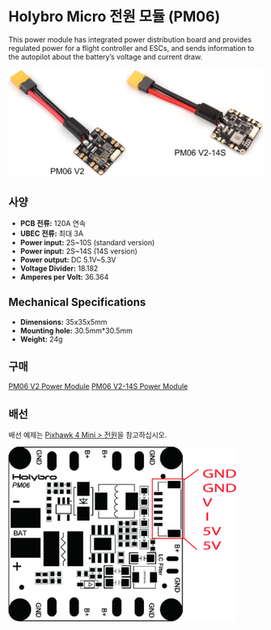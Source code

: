 # Holybro Micro 전원 모듈 (PM06)

This power module has integrated power distribution board and provides regulated power for a flight controller and ESCs, and sends information to the autopilot about the battery’s voltage and current draw.

![PM06](../../assets/hardware/power_module/holybro_pm06_14s/pm06v2_pm06v2-14s.jpg)


## 사양

- **PCB 전류:** 120A 연속
- **UBEC 전류:** 최대 3A
- **Power input:** 2S~10S (standard version)
- **Power input:** 2S~14S (14S version)
- **Power output:** DC 5.1V~5.3V
- **Voltage Divider:** 18.182
- **Amperes per Volt:** 36.364

## Mechanical Specifications

- **Dimensions:** 35x35x5mm
- **Mounting hole:** 30.5mm*30.5mm
- **Weight:** 24g

## 구매

[PM06 V2 Power Module](https://shop.holybro.com/micro-power-module-pm06_p1036.html) [PM06 V2-14S Power Module](https://shop.holybro.com/pm06-v2-14s-power-module_p1316.html)

## 배선

배선 예제는 [Pixhawk 4 Mini &gt; 전원](../assembly/quick_start_pixhawk4_mini.md#power)을 참고하십시오.

<img src="../../assets/hardware/power_module/holybro_pm06/pm06_pin_map.jpg" width="450px" title="pm06" />

